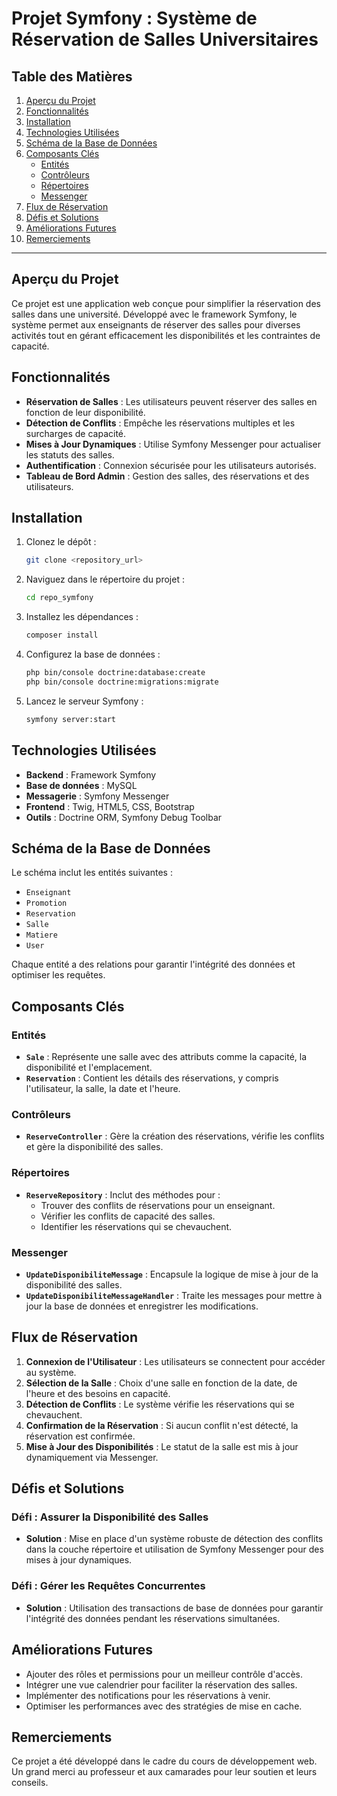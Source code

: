 # Projet Symfony : Système de Réservation de Salles Universitaires

## Table des Matières

1. [Aperçu du Projet](#aperçu-du-projet)
2. [Fonctionnalités](#fonctionnalités)
3. [Installation](#installation)
4. [Technologies Utilisées](#technologies-utilisées)
5. [Schéma de la Base de Données](#schéma-de-la-base-de-données)
6. [Composants Clés](#composants-clés)
    - [Entités](#entités)
    - [Contrôleurs](#contrôleurs)
    - [Répertoires](#répertoires)
    - [Messenger](#messenger)
7. [Flux de Réservation](#flux-de-réservation)
8. [Défis et Solutions](#défis-et-solutions)
9. [Améliorations Futures](#améliorations-futures)
10. [Remerciements](#remerciements)

---

## Aperçu du Projet

Ce projet est une application web conçue pour simplifier la réservation des salles dans une université. Développé avec le framework Symfony, le système permet aux enseignants de réserver des salles pour diverses activités tout en gérant efficacement les disponibilités et les contraintes de capacité.

## Fonctionnalités

- **Réservation de Salles** : Les utilisateurs peuvent réserver des salles en fonction de leur disponibilité.
- **Détection de Conflits** : Empêche les réservations multiples et les surcharges de capacité.
- **Mises à Jour Dynamiques** : Utilise Symfony Messenger pour actualiser les statuts des salles.
- **Authentification** : Connexion sécurisée pour les utilisateurs autorisés.
- **Tableau de Bord Admin** : Gestion des salles, des réservations et des utilisateurs.

## Installation

1. Clonez le dépôt :
   ```bash
   git clone <repository_url>
   ```
2. Naviguez dans le répertoire du projet :
   ```bash
   cd repo_symfony
   ```
3. Installez les dépendances :
   ```bash
   composer install
   ```
4. Configurez la base de données :
   ```bash
   php bin/console doctrine:database:create
   php bin/console doctrine:migrations:migrate
   ```
5. Lancez le serveur Symfony :
   ```bash
   symfony server:start
   ```

## Technologies Utilisées

- **Backend** : Framework Symfony
- **Base de données** : MySQL
- **Messagerie** : Symfony Messenger
- **Frontend** : Twig, HTML5, CSS, Bootstrap
- **Outils** : Doctrine ORM, Symfony Debug Toolbar

## Schéma de la Base de Données

Le schéma inclut les entités suivantes :

- `Enseignant`
- `Promotion`
- `Reservation`
- `Salle`
- `Matiere`
- `User`

Chaque entité a des relations pour garantir l'intégrité des données et optimiser les requêtes.

## Composants Clés

### Entités
- **`Sale`** : Représente une salle avec des attributs comme la capacité, la disponibilité et l'emplacement.
- **`Reservation`** : Contient les détails des réservations, y compris l'utilisateur, la salle, la date et l'heure.

### Contrôleurs
- **`ReserveController`** : Gère la création des réservations, vérifie les conflits et gère la disponibilité des salles.

### Répertoires
- **`ReserveRepository`** : Inclut des méthodes pour :
  - Trouver des conflits de réservations pour un enseignant.
  - Vérifier les conflits de capacité des salles.
  - Identifier les réservations qui se chevauchent.

### Messenger
- **`UpdateDisponibiliteMessage`** : Encapsule la logique de mise à jour de la disponibilité des salles.
- **`UpdateDisponibiliteMessageHandler`** : Traite les messages pour mettre à jour la base de données et enregistrer les modifications.

## Flux de Réservation

1. **Connexion de l'Utilisateur** : Les utilisateurs se connectent pour accéder au système.
2. **Sélection de la Salle** : Choix d'une salle en fonction de la date, de l'heure et des besoins en capacité.
3. **Détection de Conflits** : Le système vérifie les réservations qui se chevauchent.
4. **Confirmation de la Réservation** : Si aucun conflit n'est détecté, la réservation est confirmée.
5. **Mise à Jour des Disponibilités** : Le statut de la salle est mis à jour dynamiquement via Messenger.

## Défis et Solutions

### Défi : Assurer la Disponibilité des Salles
- **Solution** : Mise en place d'un système robuste de détection des conflits dans la couche répertoire et utilisation de Symfony Messenger pour des mises à jour dynamiques.

### Défi : Gérer les Requêtes Concurrentes
- **Solution** : Utilisation des transactions de base de données pour garantir l'intégrité des données pendant les réservations simultanées.

## Améliorations Futures

- Ajouter des rôles et permissions pour un meilleur contrôle d'accès.
- Intégrer une vue calendrier pour faciliter la réservation des salles.
- Implémenter des notifications pour les réservations à venir.
- Optimiser les performances avec des stratégies de mise en cache.

## Remerciements

Ce projet a été développé dans le cadre du cours de développement web. Un grand merci au professeur et aux camarades pour leur soutien et leurs conseils.

